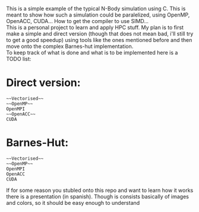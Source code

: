 This is a simple example of the typical N-Body simulation using C. This is meant to show how such a simulation could be paralelized, using OpenMP, OpenACC, CUDA... How to get the compiler to use SIMD...  
This is a personal project to learn and apply HPC stuff. My plan is to first make a simple and direct version (though that does not mean bad, i'll still try to get a good speedup) using tools like the ones mentioned before and then move onto the complex Barnes-hut implementation.  
To keep track of what is done and what is to be implemented here is a TODO list:  

# Direct version:  
    ~~Vectorised~~  
    ~~OpenMP~~  
    OpenMPI  
    ~~OpenACC~~  
    CUDA  
  
# Barnes-Hut:  
    ~~Vectorised~~  
    ~~OpenMP~~  
    OpenMPI  
    OpenACC  
    CUDA  
  
If for some reason you stubled onto this repo and want to learn how it works there is a presentation (in spanish). Though is consists basically of images and colors, so it should be easy enough to understand  
